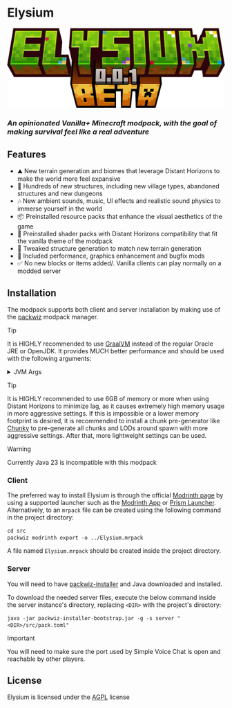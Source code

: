 # Elysium

![](res/logo-version.png)

### _An opinionated Vanilla+ Minecraft modpack, with the goal of making survival feel like a real adventure_

## Features

- ⛰️ New terrain generation and biomes that leverage Distant Horizons to make the world more feel expansive
- 🏰 Hundreds of new structures, including new village types, abandoned structures and new dungeons
- 🎶 New ambient sounds, music, UI effects and realistic sound physics to immerse yourself in the world
- 📦 Preinstalled resource packs that enhance the visual aesthetics of the game
- 🔮 Preinstalled shader packs with Distant Horizons compatibility that fit the vanilla theme of the modpack
- 🔧 Tweaked structure generation to match new terrain generation
- 🚀 Included performance, graphics enhancement and bugfix mods
- ✅ No new blocks or items added/. Vanilla clients can play normally on a modded server

## Installation

The modpack supports both client and server installation by making use of
the [packwiz](https://github.com/packwiz/packwiz) modpack manager.

> [!TIP]
> It is HIGHLY recommended to use [GraalVM](https://www.graalvm.org/) instead of the regular Oracle JRE or OpenJDK. It
> provides MUCH better performance and should be used with the following arguments:
> <details>
>   <summary>JVM Args</summary>
>   -XX:+UnlockExperimentalVMOptions -XX:+UnlockDiagnosticVMOptions -XX:+AlwaysActAsServerClassMachine
>   -XX:+AlwaysPreTouch -XX:+DisableExplicitGC -XX:+UseNUMA -XX:NmethodSweepActivity=1 -XX:ReservedCodeCacheSize=400M
>   -XX:NonNMethodCodeHeapSize=12M -XX:ProfiledCodeHeapSize=194M -XX:NonProfiledCodeHeapSize=194M
>   -XX:-DontCompileHugeMethods -XX:MaxNodeLimit=240000 -XX:NodeLimitFudgeFactor=8000 -XX:+UseVectorCmov
>   -XX:+PerfDisableSharedMem -XX:+UseFastUnorderedTimeStamps -XX:+UseCriticalJavaThreadPriority
>   -XX:ThreadPriorityPolicy=1 -XX:AllocatePrefetchStyle=3 -XX:+UseZGC -XX:AllocatePrefetchStyle=1 -XX:-ZProactive
>   -XX:+UseZGC -XX:AllocatePrefetchStyle=1 -XX:-ZUncommit -XX:+ZGenerational
> </details>

> [!TIP]
> It is HIGHLY recommended to use 6GB of memory or more when using Distant Horizons to minimize lag, as it causes
> extremely high memory usage in more aggressive settings. If this is impossible or a lower memory footprint is desired,
> it is recommended to install a chunk pre-generator like [Chunky](https://modrinth.com/plugin/chunky) to pre-generate
> all
> chunks and LODs around spawn with more aggressive settings. After that, more lightweight settings can be used.

> [!WARNING]
> Currently Java 23 is incompatible with this modpack

### Client

The preferred way to install Elysium is through the official [Modrinth page](https://modrinth.com/modpack/elysium-modpack) by using a supported launcher such as
the [Modrinth App](https://modrinth.com/app) or [Prism Launcher](https://prismlauncher.org/).
Alternatively, to an `mrpack` file can be created using the following command in the project directory:

```shell
cd src
packwiz modrinth export -o ../Elysium.mrpack
```

A file named `Elysium.mrpack` should be created inside the project directory.

### Server

You will need to have [packwiz-installer](https://packwiz.infra.link/tutorials/installing/packwiz-installer/) and Java
downloaded and installed.

To download the needed server files, execute the below command inside the server instance's
directory, replacing `<DIR>` with the project's directory:

```shell
java -jar packwiz-installer-bootstrap.jar -g -s server "<DIR>/src/pack.toml"
```

> [!IMPORTANT]
> You will need to make sure the port used by Simple Voice Chat is open and reachable by other players.

## License

Elysium is licensed under the [AGPL](LICENSE) license
